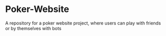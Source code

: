 # Poker-Website
A repository for a poker website project, where users can play with friends or by themselves with bots
